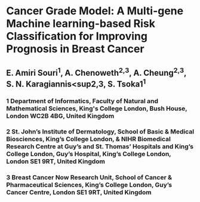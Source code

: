 # Cancer Grade Model: A Multi-gene Machine learning-based Risk Classification for Improving Prognosis in Breast Cancer
## E. Amiri Souri<sup>1</sup>, A. Chenoweth<sup>2,3</sup>, A. Cheung<sup>2,3</sup>, S. N. Karagiannis<sup2,3</sup>, S. Tsoka1<sup>1</sup>

### 1 Department of Informatics, Faculty of Natural and Mathematical Sciences, King's College London, Bush House, London WC2B 4BG, United Kingdom 
### 2 St. John’s Institute of Dermatology, School of Basic & Medical Biosciences, King’s College London, & NIHR Biomedical Research Centre at Guy’s and St. Thomas’ Hospitals and King’s College London, Guy’s Hospital, King’s College London, London SE1 9RT, United Kingdom
### 3 Breast Cancer Now Research Unit, School of Cancer & Pharmaceutical Sciences, King’s College London, Guy’s Cancer Centre, London SE1 9RT, United Kingdom

